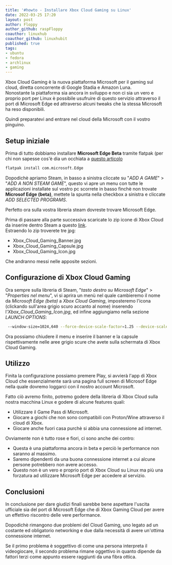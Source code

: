 ```yaml
---
title: '#howto - Installare Xbox Cloud Gaming su Linux'
date: 2022-03-25 17:20
layout: post
author: Floppy
author_github: raspFloppy
coauthor: linuxhub
coauthor_github: linuxhubit
published: true
tags:
- ubuntu
- fedora
- archlinux
- gaming
---
```


Xbox Cloud Gaming è la nuova piattaforma Microsoft per il gaming sul cloud, diretta concorrente di Google Stadia e Amazon Luna.  
Nonostante la piattaforma sia ancora in sviluppo e non ci sia un vero e proprio port per Linux è possibile usufruire di questo servizio attraverso il port di Microsoft Edge ed attraverso alcuni tweaks che la stessa Microsoft ha reso disponibili.

Quindi preparatevi and entrare nel cloud della Microsoft con il vostro pinguino.

## Setup iniziale

Prima di tutto dobbiamo installare **Microsoft Edge Beta** tramite flatpak (per chi non sapesse cos'è dia un occhiata a [questo articolo](https://linuxhub.it/articles/howto-installazione-di-flatpak-e-configurazione-di-flathub/)

```bash
flatpak install com.microsoft.Edge
```

Dopodichè apriamo Steam, in basso a sinistra cliccate su "_ADD A GAME_" > "_ADD A NON STEAM GAME_", questo vi apre un menu con tutte le applicazioni installate sul
vostro pc scorrete in basso finchè non trovate **Microsof Edge (beta)**, mettete la spunta nella checkbox a sinistra e cliccate _ADD SELECTED PROGRAMS_.  

Perfetto ora sulla vostra libreria steam dovreste trovare Microsoft Edge.

Prima di passare alla parte successiva scaricate lo zip icone di Xbox Cloud da inserire dentro Steam a questo [link](https://aka.ms/EdgeXboxDeckArt).  
Estraendo lo zip troverete tre jpg:

- Xbox_Cloud_Gaming_Banner.jpg
- Xbox_Cloud_Gaming_Capsule.jpg
- Xbox_Cloud_Gaming_Icon.jpg

Che andranno messi nelle apposite sezioni.

## Configurazione di Xbox Cloud Gaming

Ora sempre sulla libreria di Steam, "_tasto destro su Microsoft Edge_" > "_Properties nel menu_", vi si aprira un menù nel quale cambieremo il nome da _Microsoft Edge (beta)_ a _Xbox Cloud Gaming_, imposteremo l'icona (clickando sull'area grigio scuro accanto al nome) inserendo l'_Xbox_Cloud_Gaming_Icon.jpg_, ed infine aggiungiamo nella sezione _LAUNCH OPTIONS_:

```bash
 --window-size=1024,640 --force-device-scale-factor=1.25 --device-scale-factor=1.25 --kiosk "https://www.xbox.com/play"
```

Ora possiamo chiudere il menu e inserire il banner e la capsule rispettivamente nelle aree grigio scure che avete sulla schermata di Xbox Cloud Gaming.

## Utilizzo

Finita la configurazione possiamo premere Play, si avvierà l'app di Xbox Cloud che essenzialmente sarà una pagina full screen di Microsof Edge nella quale dovremo loggarci con il nostro account Microsoft.

Fatto ciò avremo finito, potremo godere della libreria di Xbox Cloud sulla nostra macchina Linux e godere di alcune features quali:

- Utilizzare il Game Pass di Microsoft.
- Giocare a giochi che non sono compatibili con Proton/Wine attraverso il cloud di Xbox.
- Giocare anche fuori casa purchè si abbia una connessione ad internet.

Ovviamente non è tutto rose e fiori, ci sono anche dei contro:

- Questa è una piattaforma ancora in beta e perciò le performance non saranno al massimo.
- Saremo dipendenti da una buona connessione internet a cui alcune persone potrebbero non avere accesso.
- Questo non è un vero e proprio port di Xbox Cloud su Linux ma più una forzatura ad utilizzare Microsoft Edge per accedere al servizio.

## Conclusioni

In conclusione per dare giudizi finali sarebbe bene aspettare l'uscita ufficiale sia del port di Microsoft Edge che di Xbox Gaming Cloud per avere un effettivo riscontro delle vere performance.

Dopodichè rimangono due problemi del Cloud Gaming, uno legato ad un costante ed obligatorio networking e due dalla necessità di avere un'ottima connessione internet.

Se il primo problema è soggettivo di come una persona interpreta il videogiocare, il secondo problema rimane oggettivo in quanto dipende da fattori terzi come appunto essere raggiunti da una fibra ottica.
